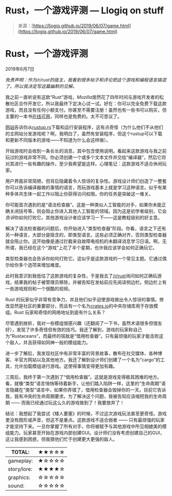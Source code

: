 <!--yml

category: 未分类

date: 2024-05-27 14:31:12

-->

# Rust，一个游戏评测 — Llogiq on stuff

> 来源：[https://llogiq.github.io/2019/06/07/game.html](https://llogiq.github.io/2019/06/07/game.html)

# Rust，一个游戏评测

2019年6月7日

*免责声明：作为/r/rust的版主，我看到很多帖子和评论把这个游戏和编程语言搞混了。所以我决定写这篇幽默的见解。*

我之前一直听说有这款“Rust”游戏，*Mozilla*居然花了四年时间与游戏开发者的松散社区合作开发它，所以我最终下定决心试一试。好在：你可以完全免费下载这款游戏，而且没有任何小额支付。你甚至不需要注册！虽然也有一些书可以购买，但主要的一本书[在线可用](https://doc.rust-lang.org/book)，同样也是免费的。太不可思议了。

[网站](https://rust-lang.org)告诉你从[rustup.rs](https://rustup.rs)下载和运行安装程序，这有点奇怪（为什么他们不从他们的主网站分发游戏呢？啊，我明白了，虽然有安装程序，但这个rustup可以下载和更新不同版本的游戏——不知道为什么会这样做）。

开始游戏时会收到一条长长的消息，其中包含使用说明。看起来这款游戏与我之前玩过的游戏非常不同。你必须创建一个或多个文本文件并交给“编译器”，然后它将对其进行一些有趣的操作，至少我希望是这样。心理笔记：这款游戏不适合休闲玩家。

用户界面非常简陋，但背后隐藏着令人惊讶的复杂性。游戏设计师们创造了一整套你可以告诉编译器做的事情的语言，而玩游戏基本上就是学习这种语言。似乎有某种多体共生体一起工作以阻止你获得访问权限。你的任务是突破这一难关。

你可能首次遇到的是“语法检查器”。这是一种类似人工智能的对手，如果你未能正确关闭括号等，则会阻止你进入其他人工智能的领域。因为这是初学者级别，它会*告诉*你如何打败它。其他游戏设计者应该学习一下——这是教程级别的好主意。

解决了语法检查器的问题后，你开始进入“类型检查器”阶段。你看，语言之下还有另一种语言，大部分是隐含的，即类型语言。这些必须正确对齐，否则类型检查器就会阻止你。这开始像是通过拦截来自故障电视机的未翻译消息学习日语。啊，无所谓，我已经在这个“游戏”上花了半个星期，也许我应该学会如何正确玩它。

类型检查器也会告诉你如何打败它。这似乎是这款游戏的一个常见主题。它通过偶尔给你多个选项来增加难度。

此时我意识到我低估了这款游戏的复杂性，于是我去了[/r/rust](https://reddit.com/r/rust)询问如何正确玩游戏，结果我的帖子被管理员移除，并被告知在发帖前应先阅读侧边栏。侧边栏上有一些游戏规则和一个很酷的视频。

Rust 的玩家似乎非常有竞争力，并且他们似乎迫使游戏做出令人惊讶的事情。修改显然是社区的重要部分，而且有一个名为[crates.io](https://crates.io)的中央存储库用于存放模组。Rust 玩家和奇怪的网络地址到底有什么关系？

尽管遇到挫折，我对一些模组很感兴趣（还翻阅了一下书，虽然术语很多但很友好），发现了许多奇怪但有效的技巧。我还了解到，游戏的玩家称自己为“Rustaceans”，而最终的宿敌是“借用检查器”。只有最顽强的玩家才能击败这个敌人，并且获得如同神一般的模组能力。

进一步了解后，我发现社区中有非常丰富的背景故事，散布在社交媒体、各种博客、半官方网站以及其他地方。我还了解到设计师们创建了一个名为“cargo”的工具，允许加载模组进行游戏。这使得事情变得更加有趣。

三周后，我终于第一次遇到了“借用检查器”。这就是游戏变得极其困难的地方。看，就像“类型”语言悄悄等待着新手，让他们踏入陷阱一样，这里的“生命周期”语言隐藏在“类型”语言中，如果你弄错了，借用检查器会毁掉你的一天。目前它告诉我，我有冲突的生命周期要求。为了解决这个问题，我被告知应该缩短我的生命周期 —— 而我已经通过玩这么久的游戏做到了！我要放弃了！

结论：我想起了我尝试《矮人要塞》的时候，不过这次游戏玩法甚至更奇怪。游戏里没有图形或声音，但这不是重点。这款游戏不适合弱者 —— 只有最顽强的玩家才能坚持下来。一旦你掌握了所有对手，你将被赋予与其他游戏中所见相媲美的模组能力。玩家甚至开始在游戏内部创建GUI。设计师们没有考虑创建自己的GUI，这让我感到困惑，但我猜他们忙于创建更大更强的敌人。

| TOTAL: | ★★☆☆☆ |
| --- | --- |
| gameplay: | ★☆☆☆☆ |
| story/lore: | ★★★★☆ |
| graphics: | ☆☆☆☆☆ |
| sound: | ☆☆☆☆☆ |
